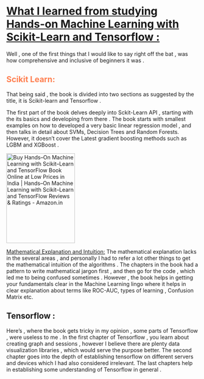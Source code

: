<u>What I learned from studying Hands-on Machine Learning with Scikit-Learn and Tensorflow :</u>
================================================================================================

Well , one of the first things that I would like to say right off the
bat , was how comprehensive and inclusive of beginners it was .

<span style=color:Coral>Scikit Learn:</span> 
-------------

That being said , the book is divided into two sections as suggested by
the title, it is Scikit-learn and Tensorflow .

The first part of the book delves deeply into Sckit-Learn API , starting
with the its basics and developing from there . The book starts with
smallest examples on how to developed a very basic linear regression
model , and then talks in detail about SVMs, Decision Trees and Random
Forests. However, it doesn’t cover the Latest gradient boosting methods
such as LGBM and XGBoost .

<img src="media\image1.jpeg" style="width:1.87831in;height:2.46156in" alt="Buy Hands–On Machine Learning with Scikit–Learn and TensorFlow Book Online at Low Prices in India | Hands–On Machine Learning with Scikit–Learn and TensorFlow Reviews &amp; Ratings - Amazon.in" />

<u>Mathematical Explanation and Intuition:</u> The mathematical
explanation lacks in the several areas , and personally I had to refer a
lot other things to get the mathematical intuition of the algorithms .
The chapters in the book had a pattern to write mathematical jargon
first , and then go for the code , which led me to being confused
sometimes . However , the book helps in getting your fundamentals clear
in the Machine Learning lingo where it helps in clear explanation about
terms like ROC-AUC, types of learning , Confusion Matrix etc.

Tensorflow :
------------

Here’s , where the book gets tricky in my opinion , some parts of
Tensorflow , were useless to me . In the first chapter of Tensorflow ,
you learn about creating graph and sessions , however I believe there
are plenty data visualization libraries , which would serve the purpose
better. The second chapter goes into the depth of establishing
tensorflow on different servers and devices which I had also considered
irrelevant. The last chapters help in establishing some understanding of
Tensorflow in general .
